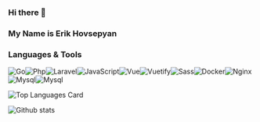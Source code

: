 

<!--
**fr13n8/fr13n8** is a ✨ _special_ ✨ repository because its `README.md` (this file) appears on your GitHub profile.

Here are some ideas to get you started:

- 🔭 I’m currently working on ...
- 🌱 I’m currently learning ...
- 👯 I’m looking to collaborate on ...
- 🤔 I’m looking for help with ...
- 💬 Ask me about ...
- 📫 How to reach me: ...
- 😄 Pronouns: ...
- ⚡ Fun fact: ...
-->

### Hi there 👋
### My Name is Erik Hovsepyan

### Languages & Tools
<img alt="Go" src="https://img.shields.io/badge/-Go-43853d?style=flat-square&logo=Go&logoColor=blue" /><img alt="Php" src="https://img.shields.io/badge/-Php-43853d?style=flat-square&logo=Php&logoColor=blue" /><img alt="Laravel" src="https://img.shields.io/badge/-Laravel-43853d?style=flat-square&logo=Laravel&logoColor=red" /><img alt="JavaScript" src="https://img.shields.io/badge/-JavaScript-edb200?style=flat-square&logo=javascript&logoColor=white" /><img alt="Vue" src="https://img.shields.io/badge/-Vue-384960?style=flat-square&logo=vue.js&logoColor=white" /><img alt="Vuetify" src="https://img.shields.io/badge/-Vuetify-1696f5?style=flat-square&logo=vuetify&logoColor=white" /><img alt="Sass" src="https://img.shields.io/badge/-Sass-CC6699?style=flat-square&logo=sass&logoColor=white" /><img alt="Docker" src="https://img.shields.io/badge/-Docker-43853d?style=flat-square&logo=Docker&logoColor=blue" /><img alt="Nginx" src="https://img.shields.io/badge/-Nginx-43853d?style=flat-square&logo=nginx&logoColor=green" /><img alt="Mysql" src="https://img.shields.io/badge/-Mysql-43853d?style=flat-square&logo=mysql&logoColor=white" /><img alt="Mysql" src="https://img.shields.io/badge/-Postgresql-1696f5?style=flat-square&logo=postgresql&logoColor=white" />

![Top Languages Card](https://github-readme-stats.vercel.app/api/top-langs/?username=fr13n8&theme=chartreuse-dark&layout=compact)

![Github stats](https://github-readme-stats.vercel.app/api?username=fr13n8&theme=chartreuse-dark&show_icons=true&count_private=true)



